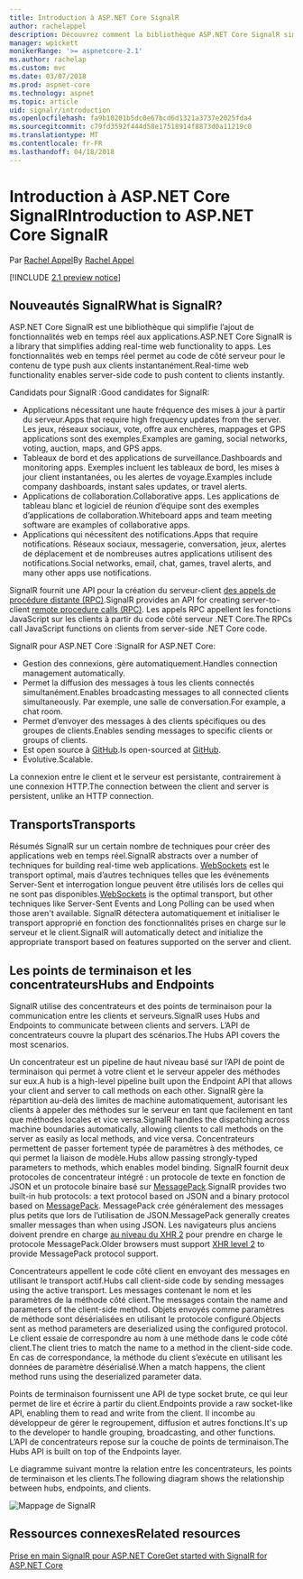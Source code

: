```yaml
---
title: Introduction à ASP.NET Core SignalR
author: rachelappel
description: Découvrez comment la bibliothèque ASP.NET Core SignalR simplifie l’ajout de fonctionnalités web en temps réel aux applications.
manager: wpickett
monikerRange: '>= aspnetcore-2.1'
ms.author: rachelap
ms.custom: mvc
ms.date: 03/07/2018
ms.prod: aspnet-core
ms.technology: aspnet
ms.topic: article
uid: signalr/introduction
ms.openlocfilehash: fa9b10201b5dc0e67bcd6d1321a3737e2025fda4
ms.sourcegitcommit: c79fd3592f444d58e17518914f8873d0a11219c0
ms.translationtype: MT
ms.contentlocale: fr-FR
ms.lasthandoff: 04/18/2018
---
```

# <a name="introduction-to-aspnet-core-signalr"></a><span data-ttu-id="fd9eb-103">Introduction à ASP.NET Core SignalR</span><span class="sxs-lookup"><span data-stu-id="fd9eb-103">Introduction to ASP.NET Core SignalR</span></span>

<span data-ttu-id="fd9eb-104">Par [Rachel Appel](https://twitter.com/rachelappel)</span><span class="sxs-lookup"><span data-stu-id="fd9eb-104">By [Rachel Appel](https://twitter.com/rachelappel)</span></span>


[!INCLUDE [2.1 preview notice](~/includes/2.1.md)]

## <a name="what-is-signalr"></a><span data-ttu-id="fd9eb-105">Nouveautés SignalR</span><span class="sxs-lookup"><span data-stu-id="fd9eb-105">What is SignalR?</span></span>

<span data-ttu-id="fd9eb-106">ASP.NET Core SignalR est une bibliothèque qui simplifie l’ajout de fonctionnalités web en temps réel aux applications.</span><span class="sxs-lookup"><span data-stu-id="fd9eb-106">ASP.NET Core SignalR is a library that simplifies adding real-time web functionality to apps.</span></span> <span data-ttu-id="fd9eb-107">Les fonctionnalités web en temps réel permet au code de côté serveur pour le contenu de type push aux clients instantanément.</span><span class="sxs-lookup"><span data-stu-id="fd9eb-107">Real-time web functionality enables server-side code to push content to clients instantly.</span></span>

<span data-ttu-id="fd9eb-108">Candidats pour SignalR :</span><span class="sxs-lookup"><span data-stu-id="fd9eb-108">Good candidates for SignalR:</span></span>

* <span data-ttu-id="fd9eb-109">Applications nécessitant une haute fréquence des mises à jour à partir du serveur.</span><span class="sxs-lookup"><span data-stu-id="fd9eb-109">Apps that require high frequency updates from the server.</span></span> <span data-ttu-id="fd9eb-110">Les jeux, réseaux sociaux, vote, offre aux enchères, mappages et GPS applications sont des exemples.</span><span class="sxs-lookup"><span data-stu-id="fd9eb-110">Examples are gaming, social networks, voting, auction, maps, and GPS apps.</span></span>
* <span data-ttu-id="fd9eb-111">Tableaux de bord et des applications de surveillance.</span><span class="sxs-lookup"><span data-stu-id="fd9eb-111">Dashboards and monitoring apps.</span></span> <span data-ttu-id="fd9eb-112">Exemples incluent les tableaux de bord, les mises à jour client instantanées, ou les alertes de voyage.</span><span class="sxs-lookup"><span data-stu-id="fd9eb-112">Examples include company dashboards, instant sales updates, or travel alerts.</span></span>
* <span data-ttu-id="fd9eb-113">Applications de collaboration.</span><span class="sxs-lookup"><span data-stu-id="fd9eb-113">Collaborative apps.</span></span> <span data-ttu-id="fd9eb-114">Les applications de tableau blanc et logiciel de réunion d’équipe sont des exemples d’applications de collaboration.</span><span class="sxs-lookup"><span data-stu-id="fd9eb-114">Whiteboard apps and team meeting software are examples of collaborative apps.</span></span>
* <span data-ttu-id="fd9eb-115">Applications qui nécessitent des notifications.</span><span class="sxs-lookup"><span data-stu-id="fd9eb-115">Apps that require notifications.</span></span> <span data-ttu-id="fd9eb-116">Réseaux sociaux, messagerie, conversation, jeux, alertes de déplacement et de nombreuses autres applications utilisent des notifications.</span><span class="sxs-lookup"><span data-stu-id="fd9eb-116">Social networks, email, chat, games, travel alerts, and many other apps use notifications.</span></span>

<span data-ttu-id="fd9eb-117">SignalR fournit une API pour la création du serveur-client [des appels de procédure distante (RPC)](https://wikipedia.org/wiki/Remote_procedure_call).</span><span class="sxs-lookup"><span data-stu-id="fd9eb-117">SignalR provides an API for creating server-to-client [remote procedure calls (RPC)](https://wikipedia.org/wiki/Remote_procedure_call).</span></span> <span data-ttu-id="fd9eb-118">Les appels RPC appellent les fonctions JavaScript sur les clients à partir du code côté serveur .NET Core.</span><span class="sxs-lookup"><span data-stu-id="fd9eb-118">The RPCs call JavaScript functions on clients from server-side .NET Core code.</span></span>

<span data-ttu-id="fd9eb-119">SignalR pour ASP.NET Core :</span><span class="sxs-lookup"><span data-stu-id="fd9eb-119">SignalR for ASP.NET Core:</span></span>

* <span data-ttu-id="fd9eb-120">Gestion des connexions, gère automatiquement.</span><span class="sxs-lookup"><span data-stu-id="fd9eb-120">Handles connection management automatically.</span></span>
* <span data-ttu-id="fd9eb-121">Permet la diffusion des messages à tous les clients connectés simultanément.</span><span class="sxs-lookup"><span data-stu-id="fd9eb-121">Enables broadcasting messages to all connected clients simultaneously.</span></span> <span data-ttu-id="fd9eb-122">Par exemple, une salle de conversation.</span><span class="sxs-lookup"><span data-stu-id="fd9eb-122">For example, a chat room.</span></span>
* <span data-ttu-id="fd9eb-123">Permet d’envoyer des messages à des clients spécifiques ou des groupes de clients.</span><span class="sxs-lookup"><span data-stu-id="fd9eb-123">Enables sending messages to specific clients or groups of clients.</span></span>
* <span data-ttu-id="fd9eb-124">Est open source à [GitHub](https://github.com/aspnet/signalr).</span><span class="sxs-lookup"><span data-stu-id="fd9eb-124">Is open-sourced at [GitHub](https://github.com/aspnet/signalr).</span></span>
* <span data-ttu-id="fd9eb-125">Évolutive.</span><span class="sxs-lookup"><span data-stu-id="fd9eb-125">Scalable.</span></span>

<span data-ttu-id="fd9eb-126">La connexion entre le client et le serveur est persistante, contrairement à une connexion HTTP.</span><span class="sxs-lookup"><span data-stu-id="fd9eb-126">The connection between the client and server is persistent, unlike an HTTP connection.</span></span>

## <a name="transports"></a><span data-ttu-id="fd9eb-127">Transports</span><span class="sxs-lookup"><span data-stu-id="fd9eb-127">Transports</span></span>

<span data-ttu-id="fd9eb-128">Résumés SignalR sur un certain nombre de techniques pour créer des applications web en temps réel.</span><span class="sxs-lookup"><span data-stu-id="fd9eb-128">SignalR abstracts over a number of techniques for building real-time web applications.</span></span> <span data-ttu-id="fd9eb-129">[WebSockets](https://tools.ietf.org/html/rfc7118) est le transport optimal, mais d’autres techniques telles que les événements Server-Sent et interrogation longue peuvent être utilisés lors de celles qui ne sont pas disponibles.</span><span class="sxs-lookup"><span data-stu-id="fd9eb-129">[WebSockets](https://tools.ietf.org/html/rfc7118) is the optimal transport, but other techniques like Server-Sent Events and Long Polling can be used when those aren't available.</span></span> <span data-ttu-id="fd9eb-130">SignalR détectera automatiquement et initialiser le transport approprié en fonction des fonctionnalités prises en charge sur le serveur et le client.</span><span class="sxs-lookup"><span data-stu-id="fd9eb-130">SignalR will automatically detect and initialize the appropriate transport based on features supported on the server and client.</span></span>

## <a name="hubs-and-endpoints"></a><span data-ttu-id="fd9eb-131">Les points de terminaison et les concentrateurs</span><span class="sxs-lookup"><span data-stu-id="fd9eb-131">Hubs and Endpoints</span></span>

<span data-ttu-id="fd9eb-132">SignalR utilise des concentrateurs et des points de terminaison pour la communication entre les clients et serveurs.</span><span class="sxs-lookup"><span data-stu-id="fd9eb-132">SignalR uses Hubs and Endpoints to communicate between clients and servers.</span></span> <span data-ttu-id="fd9eb-133">L’API de concentrateurs couvre la plupart des scénarios.</span><span class="sxs-lookup"><span data-stu-id="fd9eb-133">The Hubs API covers the most scenarios.</span></span>

<span data-ttu-id="fd9eb-134">Un concentrateur est un pipeline de haut niveau basé sur l’API de point de terminaison qui permet à votre client et le serveur appeler des méthodes sur eux.</span><span class="sxs-lookup"><span data-stu-id="fd9eb-134">A hub is a high-level pipeline built upon the Endpoint API that allows your client and server to call methods on each other.</span></span> <span data-ttu-id="fd9eb-135">SignalR gère la répartition au-delà des limites de machine automatiquement, autorisant les clients à appeler des méthodes sur le serveur en tant que facilement en tant que méthodes locales et vice versa.</span><span class="sxs-lookup"><span data-stu-id="fd9eb-135">SignalR handles the dispatching across machine boundaries automatically, allowing clients to call methods on the server as easily as local methods, and vice versa.</span></span> <span data-ttu-id="fd9eb-136">Concentrateurs permettent de passer fortement typée de paramètres à des méthodes, ce qui permet la liaison de modèle.</span><span class="sxs-lookup"><span data-stu-id="fd9eb-136">Hubs allow passing strongly-typed parameters to methods, which enables model binding.</span></span> <span data-ttu-id="fd9eb-137">SignalR fournit deux protocoles de concentrateur intégré : un protocole de texte en fonction de JSON et un protocole binaire basé sur [MessagePack](https://msgpack.org/).</span><span class="sxs-lookup"><span data-stu-id="fd9eb-137">SignalR provides two built-in hub protocols: a text protocol based on JSON and a binary protocol based on [MessagePack](https://msgpack.org/).</span></span>  <span data-ttu-id="fd9eb-138">MessagePack crée généralement des messages plus petits que lors de l’utilisation de JSON.</span><span class="sxs-lookup"><span data-stu-id="fd9eb-138">MessagePack generally creates smaller messages than when using JSON.</span></span> <span data-ttu-id="fd9eb-139">Les navigateurs plus anciens doivent prendre en charge [au niveau du XHR 2](https://caniuse.com/#feat=xhr2) pour prendre en charge le protocole MessagePack.</span><span class="sxs-lookup"><span data-stu-id="fd9eb-139">Older browsers must support [XHR level 2](https://caniuse.com/#feat=xhr2) to provide MessagePack protocol support.</span></span>

<span data-ttu-id="fd9eb-140">Concentrateurs appellent le code côté client en envoyant des messages en utilisant le transport actif.</span><span class="sxs-lookup"><span data-stu-id="fd9eb-140">Hubs call client-side code by sending messages using the active transport.</span></span> <span data-ttu-id="fd9eb-141">Les messages contenant le nom et les paramètres de la méthode côté client.</span><span class="sxs-lookup"><span data-stu-id="fd9eb-141">The messages contain the name and parameters of the client-side method.</span></span> <span data-ttu-id="fd9eb-142">Objets envoyés comme paramètres de méthode sont désérialisées en utilisant le protocole configuré.</span><span class="sxs-lookup"><span data-stu-id="fd9eb-142">Objects sent as method parameters are deserialized using the configured protocol.</span></span> <span data-ttu-id="fd9eb-143">Le client essaie de correspondre au nom à une méthode dans le code côté client.</span><span class="sxs-lookup"><span data-stu-id="fd9eb-143">The client tries to match the name to a method in the client-side code.</span></span> <span data-ttu-id="fd9eb-144">En cas de correspondance, la méthode du client s’exécute en utilisant les données de paramètre désérialisé.</span><span class="sxs-lookup"><span data-stu-id="fd9eb-144">When a match happens, the client method runs using the deserialized parameter data.</span></span>

<span data-ttu-id="fd9eb-145">Points de terminaison fournissent une API de type socket brute, ce qui leur permet de lire et écrire à partir du client.</span><span class="sxs-lookup"><span data-stu-id="fd9eb-145">Endpoints provide a raw socket-like API, enabling them to read and write from the client.</span></span> <span data-ttu-id="fd9eb-146">Il incombe au développeur de gérer le regroupement, diffusion et autres fonctions.</span><span class="sxs-lookup"><span data-stu-id="fd9eb-146">It's up to the developer to handle grouping, broadcasting, and other functions.</span></span> <span data-ttu-id="fd9eb-147">L’API de concentrateurs repose sur la couche de points de terminaison.</span><span class="sxs-lookup"><span data-stu-id="fd9eb-147">The Hubs API is built on top of the Endpoints layer.</span></span>

<span data-ttu-id="fd9eb-148">Le diagramme suivant montre la relation entre les concentrateurs, les points de terminaison et les clients.</span><span class="sxs-lookup"><span data-stu-id="fd9eb-148">The following diagram shows the relationship between hubs, endpoints, and clients.</span></span>

![Mappage de SignalR](introduction/_static/signalr-core-architecture.png)

## <a name="related-resources"></a><span data-ttu-id="fd9eb-150">Ressources connexes</span><span class="sxs-lookup"><span data-stu-id="fd9eb-150">Related resources</span></span>

[<span data-ttu-id="fd9eb-151">Prise en main SignalR pour ASP.NET Core</span><span class="sxs-lookup"><span data-stu-id="fd9eb-151">Get started with SignalR for ASP.NET Core</span></span>](xref:signalr/get-started)

